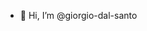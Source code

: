 - 👋 Hi, I’m @giorgio-dal-santo

<!---
giorgio-dal-santo/giorgio-dal-santo is a ✨ special ✨ repository because its `README.md` (this file) appears on your GitHub profile.
You can click the Preview link to take a look at your changes.
--->
